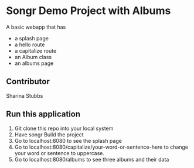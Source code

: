 # Songr Demo Project with Albums
A basic webapp that has
* a splash page
* a hello route
* a capitalize route
* an Album class
* an albums page

## Contributor
Sharina Stubbs

## Run this application
1. Git clone this repo into your local system
2. Have songr Build the project
3. Go to localhost:8080 to see the splash page
4. Go to localhost:8080/capitalize/your-word-or-sentence-here to change your word or sentence to uppercase.
5. Go to localhost:8080/albums to see three albums and their data